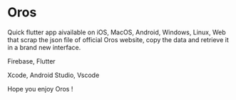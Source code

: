 # Oros

Quick flutter app aivailable on iOS, MacOS, Android, Windows, Linux, Web
that scrap the json file of official Oros website, copy the data and
retrieve it in a brand new interface. 

Firebase, Flutter

Xcode, Android Studio, Vscode

Hope you enjoy Oros !